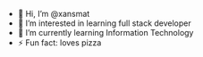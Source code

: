 - 👋 Hi, I’m @xansmat
- 👀 I’m interested in learning full stack developer
- 🌱 I’m currently learning Information Technology
- ⚡ Fun fact: loves pizza

<!---
xansmat/xansmat is a ✨ special ✨ repository because its `README.md` (this file) appears on your GitHub profile.
You can click the Preview link to take a look at your changes.
--->
